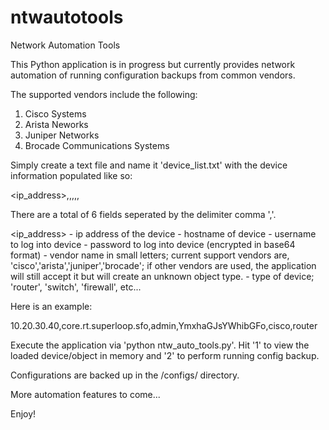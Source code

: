 # ntwautotools
Network Automation Tools

This Python application is in progress but currently provides network automation of running configuration backups from common vendors. 

The supported vendors include the following:

1. Cisco Systems
2. Arista Neworks
3. Juniper Networks
4. Brocade Communications Systems

Simply create a text file and name it 'device_list.txt' with the device information populated like so:

<ip_address>,<hostname>,<username>,<password>,<vendor>,<type>

There are a total of 6 fields seperated by the delimiter comma ','.

<ip_address>  - ip address of the device
<hostname>    - hostname of device
<username>    - username to log into device
<password>    - password to log into device (encrypted in base64 format)
<vendor>      - vendor name in small letters; current support vendors are, 'cisco','arista','juniper','brocade'; if other vendors are used, the application will still accept it but will create an unknown object type.
<type>        - type of device; 'router', 'switch', 'firewall', etc...

Here is an example:

10.20.30.40,core.rt.superloop.sfo,admin,YmxhaGJsYWhibGFo,cisco,router

Execute the application via 'python ntw_auto_tools.py'. Hit '1' to view the loaded device/object in memory and '2' to perform running config backup.

Configurations are backed up in the /configs/ directory.

More automation features to come...

Enjoy!
